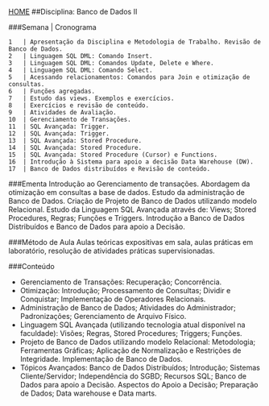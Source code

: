 [HOME](https://github.COM/Webschool-io/Ensino-Superior-de-Informatica-GRATUITO) 
##Disciplina: Banco de Dados II

###Semana | Cronograma
```
1	| Apresentação da Disciplina e Metodologia de Trabalho. Revisão de Banco de Dados.
2	| Linguagem SQL DML: Comando Insert.
3	| Linguagem SQL DML: Comandos Update, Delete e Where.
4	| Linguagem SQL DML: Comando Select.
5	| Acessando relacionamentos: Comandos para Join e otimização de consultas.
6	| Funções agregadas.
7	| Estudo das views. Exemplos e exercícios.
8	| Exercícios e revisão de conteúdo.
9	| Atividades de Avaliação.
10	| Gerenciamento de Transações.
11	| SQL Avançada: Trigger.
12	| SQL Avançada: Trigger.
13	| SQL Avançada: Stored Procedure.
14	| SQL Avançada: Stored Procedure.
15	| SQL Avançada: Stored Procedure (Cursor) e Functions.
16	| Introdução à Sistema para apoio a decisão Data Warehouse (DW).
17	| Banco de Dados distribuídos e Revisão de conteúdo.

```
###Ementa
Introdução ao Gerenciamento de transações. Abordagem da otimização em consultas a base de dados. Estudo da administração de Banco de Dados. Criação de Projeto de Banco de Dados utilizando modelo Relacional. Estudo da Linguagem SQL Avançada através de: Views; Stored Procedures, Regras; Funções e Triggers. Introdução a Banco de Dados Distribuídos e Banco de Dados para apoio a Decisão.

###Método de Aula
Aulas teóricas expositivas em sala, aulas práticas em laboratório, resolução de atividades práticas supervisionadas.

###Conteúdo
- Gerenciamento de Transações: Recuperação; Concorrência.
- Otimização: Introdução; Processamento de Consultas; Dividir e Conquistar; Implementação de Operadores Relacionais.
- Administração de Banco de Dados; Atividades do Administrador; Padronizações; Gerenciamento de Arquivo Físico.
- Linguagem SQL Avançada (utilizando tecnologia atual disponível na faculdade): Visões; Regras, Stored Procedures; Triggers; Funções.
- Projeto de Banco de Dados utilizando modelo Relacional: Metodologia; Ferramentas Gráficas; Aplicação de Normalização e Restrições de Integridade. Implementação de Banco de Dados.
- Tópicos Avançados: Banco de Dados Distribuídos; Introdução; Sistemas Cliente/Servidor; Independência do SGBD; Recursos SQL; Banco de Dados para apoio a Decisão. Aspectos do Apoio a Decisão; Preparação de Dados; Data warehouse e Data marts.

